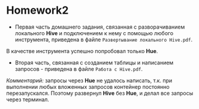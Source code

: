 # Homework2

* Первая часть домашнего задания, связанная с разворачиванием локального **Hive**
и подключением к нему с помощью любого инструмента, приведена в файле `Развертывание локального Hive.pdf`.

В качестве инструмента успешно попробовал только **Hue**.

* Вторая часть, связанная с созданием таблицы и написанием запросов - приведена в файле `Работа с Hive.pdf`.

*Комментарий:* запросы через **Hue** не удалось написать, т.к. при выполнении любых вложенных запросов
контейнер постоянно перезапускался. 
Поэтому развернул **Hive** без **Hue**, и делал все запросы через терминал.
